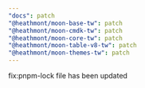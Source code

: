 ```yaml
---
"docs": patch
"@heathmont/moon-base-tw": patch
"@heathmont/moon-cmdk-tw": patch
"@heathmont/moon-core-tw": patch
"@heathmont/moon-table-v8-tw": patch
"@heathmont/moon-themes-tw": patch
---
```


fix:pnpm-lock file has been updated
